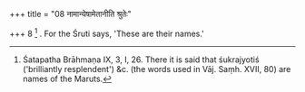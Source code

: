 +++
title = "08 नामान्येषामेतानीति श्रुतेः"

+++
8 [^6] . For the Śruti says, 'These are their names.'


[^6]:  Śatapatha Brāhmaṇa IX, 3, I, 26. There it is said that śukrajyotiś ('brilliantly resplendent') &c. (the words used in Vāj. Saṃh. XVII, 80) are names of the Maruts.

